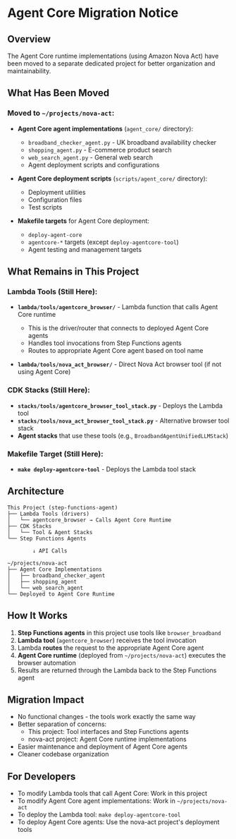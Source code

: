 # Agent Core Migration Notice

## Overview
The Agent Core runtime implementations (using Amazon Nova Act) have been moved to a separate dedicated project for better organization and maintainability.

## What Has Been Moved

### Moved to `~/projects/nova-act`:
- **Agent Core agent implementations** (`agent_core/` directory):
  - `broadband_checker_agent.py` - UK broadband availability checker
  - `shopping_agent.py` - E-commerce product search
  - `web_search_agent.py` - General web search
  - Agent deployment scripts and configurations

- **Agent Core deployment scripts** (`scripts/agent_core/` directory):
  - Deployment utilities
  - Configuration files
  - Test scripts

- **Makefile targets** for Agent Core deployment:
  - `deploy-agent-core`
  - `agentcore-*` targets (except `deploy-agentcore-tool`)
  - Agent testing and management targets

## What Remains in This Project

### Lambda Tools (Still Here):
- **`lambda/tools/agentcore_browser/`** - Lambda function that calls Agent Core runtime
  - This is the driver/router that connects to deployed Agent Core agents
  - Handles tool invocations from Step Functions agents
  - Routes to appropriate Agent Core agent based on tool name

- **`lambda/tools/nova_act_browser/`** - Direct Nova Act browser tool (if not using Agent Core)

### CDK Stacks (Still Here):
- **`stacks/tools/agentcore_browser_tool_stack.py`** - Deploys the Lambda tool
- **`stacks/tools/nova_act_browser_tool_stack.py`** - Alternative browser tool stack
- **Agent stacks** that use these tools (e.g., `BroadbandAgentUnifiedLLMStack`)

### Makefile Target (Still Here):
- **`make deploy-agentcore-tool`** - Deploys the Lambda tool stack

## Architecture

```
This Project (step-functions-agent)
├── Lambda Tools (drivers)
│   └── agentcore_browser → Calls Agent Core Runtime
├── CDK Stacks
│   └── Tool & Agent Stacks
└── Step Functions Agents

        ↓ API Calls

~/projects/nova-act
├── Agent Core Implementations
│   ├── broadband_checker_agent
│   ├── shopping_agent
│   └── web_search_agent
└── Deployed to Agent Core Runtime
```

## How It Works

1. **Step Functions agents** in this project use tools like `browser_broadband`
2. **Lambda tool** (`agentcore_browser`) receives the tool invocation
3. Lambda **routes** the request to the appropriate Agent Core agent
4. **Agent Core runtime** (deployed from `~/projects/nova-act`) executes the browser automation
5. Results are returned through the Lambda back to the Step Functions agent

## Migration Impact

- No functional changes - the tools work exactly the same way
- Better separation of concerns:
  - This project: Tool interfaces and Step Functions agents
  - nova-act project: Agent Core runtime implementations
- Easier maintenance and deployment of Agent Core agents
- Cleaner codebase organization

## For Developers

- To modify Lambda tools that call Agent Core: Work in this project
- To modify Agent Core agent implementations: Work in `~/projects/nova-act`
- To deploy the Lambda tool: `make deploy-agentcore-tool`
- To deploy Agent Core agents: Use the nova-act project's deployment tools